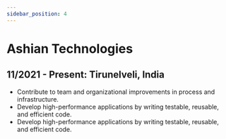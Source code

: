 ```yaml
---
sidebar_position: 4
---
```


# Ashian Technologies

## 11/2021 - Present: Tirunelveli, India

- Contribute to team and organizational improvements in process and infrastructure.
- Develop high-performance applications by writing testable, reusable, and efficient code.
- Develop high-performance applications by writing testable, reusable, and efficient code.

